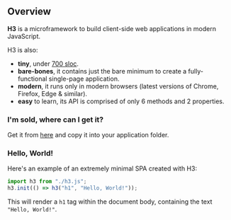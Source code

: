 ## Overview

**H3** is a microframework to build client-side web applications in modern JavaScript.

H3 is also:

* **tiny**, under [700 sloc](https://github.com/h3rald/h3/blob/master/h3.js).
* **bare-bones**, it contains just the bare minimum to create a fully-functional single-page application.
* **modern**, it runs only in modern browsers (latest versions of Chrome, Firefox, Edge & similar).
* **easy** to learn, its API is comprised of only 6 methods and 2 properties.

### I'm sold, where can I get it?

Get it from [here](https://raw.githubusercontent.com/h3rald/h3/master/h3.js) and copy it into your application folder.

### Hello, World!

Here's an example of an extremely minimal SPA created with H3:

```js
import h3 from "./h3.js";
h3.init(() => h3("h1", "Hello, World!"));
```

This will render a `h1` tag within the document body, containing the text `"Hello, World!"`.
